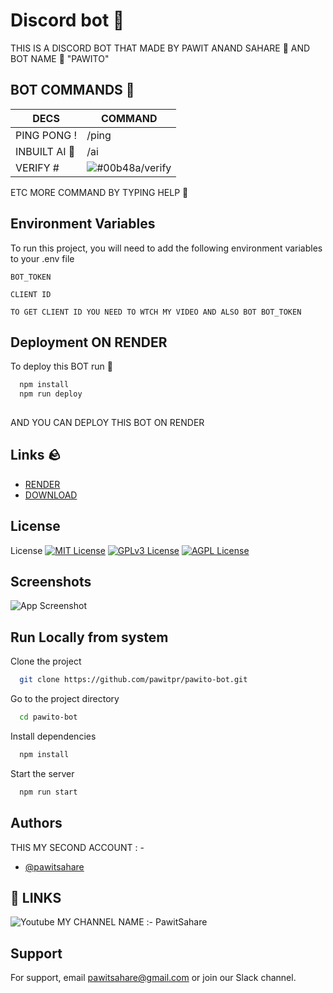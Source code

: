 
# Discord bot 🚀

THIS IS A DISCORD BOT THAT MADE BY PAWIT ANAND SAHARE 💜 AND BOT NAME 🏴 "PAWITO"

## BOT COMMANDS 💨
| DECS             | COMMAND                                                                |
| ----------------- | ------------------------------------------------------------------ |
| PING PONG ! | /ping |
| INBUILT AI  🤖| /ai <Your question> |
| VERIFY # | ![#00b48a](https://via.placeholder.com/10/00b48a?text=+)/verify |

ETC MORE COMMAND BY TYPING HELP  🎱
## Environment Variables

To run this project, you will need to add the following environment variables to your .env file

`BOT_TOKEN`

`CLIENT ID`

```TO GET CLIENT ID YOU NEED TO WTCH MY VIDEO AND ALSO BOT BOT_TOKEN```


## Deployment ON RENDER 

To deploy this BOT run 🏓

```bash
  npm install
  npm run deploy
  
```
   
  AND YOU CAN DEPLOY THIS BOT ON RENDER
   
   
## Links 🪨

 - [RENDER](https://render.com)
 - [DOWNLOAD](https://github.com/pawitpr/pawito-bot/pawito-bot/releases)
 

## License

License 
[![MIT License](https://img.shields.io/badge/License-MIT-green.svg)](https://choosealicense.com/licenses/mit/)
[![GPLv3 License](https://img.shields.io/badge/License-GPL%20v3-yellow.svg)](https://opensource.org/licenses/)
[![AGPL License](https://img.shields.io/badge/license-AGPL-blue.svg)](http://www.gnu.org/licenses/agpl-3.0)


## Screenshots

![App Screenshot](https://i.imgur.com/yRpUTwk.png)


## Run Locally from system

Clone the project

```bash
  git clone https://github.com/pawitpr/pawito-bot.git
```

Go to the project directory

```bash
  cd pawito-bot
```

Install dependencies

```bash
  npm install
```

Start the server

```bash
  npm run start
```


## Authors
   THIS MY SECOND ACCOUNT : -

- [@pawitsahare](https://www.github.com/pawitsahare0)



## 🔗 LINKS 
![Youtube](https://avatars.githubusercontent.com/u/4052902?s=200&v=4)
  MY CHANNEL NAME :- PawitSahare


## Support

For support, email pawitsahare@gmail.com or join our Slack channel.


